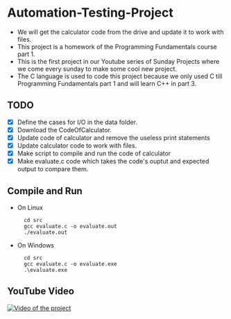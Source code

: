 # Automation-Testing-Project

- We will get the calculator code from the drive and update it to work with files.
- This project is a homework of the Programming Fundamentals course part 1.
- This is the first project in our Youtube series of Sunday Projects where we come every sunday to make some cool new project.
- The C language is used to code this project because we only used C till Programming Fundamentals part 1 and will learn C++ in part 3.

## TODO

- [x] Define the cases for I/O in the data folder.
- [x] Download the CodeOfCalculator.
- [x] Update code of calculator and remove the useless print statements
- [x] Update calculator code to work with files.
- [x] Make script to compile and run the code of calculator
- [x] Make evaluate.c code which takes the code's ouptut and expected output to compare them.

## Compile and Run

* On Linux

        cd src
        gcc evaluate.c -o evaluate.out
        ./evaluate.out

* On Windows 

        cd src
        gcc evaluate.c -o evaluate.exe
        .\evaluate.exe
        
## YouTube Video 

[![Video of the project](https://img.youtube.com/vi/Qd4FfRu9NTI/0.jpg)](https://www.youtube.com/watch?v=Qd4FfRu9NTI)
